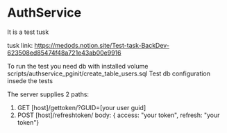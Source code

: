 # AuthService

It is a test tusk

tusk link: https://medods.notion.site/Test-task-BackDev-623508ed85474f48a721e43ab00e9916

To run the test you need db with installed volume scripts/authservice_pginit/create_table_users.sql 
Test db configuration insede the tests

The server supplies 2  paths:
1) GET [host]/gettoken/?GUID=[your user guid]
2) POST [host]/refreshtoken/  body: { access: "your token", refresh: "your token"}


